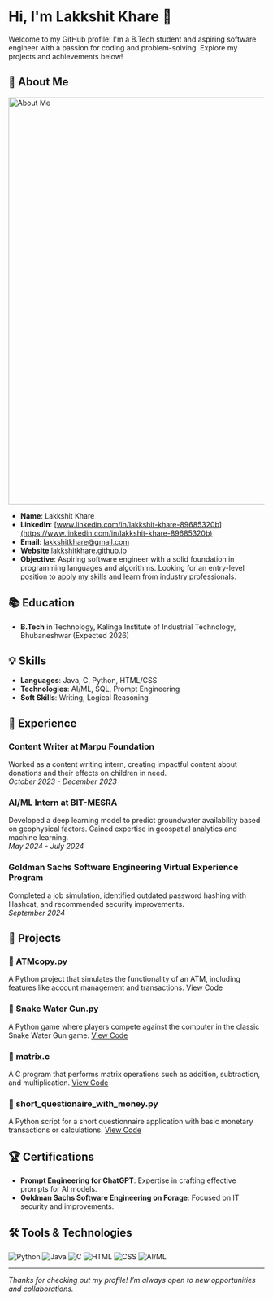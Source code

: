 # Hi, I'm Lakkshit Khare 👋

Welcome to my GitHub profile! I'm a B.Tech student and aspiring software engineer with a passion for coding and problem-solving. Explore my projects and achievements below!

## 🌟 About Me

<img src="https://th.bing.com/th/id/OIP.htzCblSutNoQAaK5oyg5uwHaEK?rs=1&pid=ImgDetMain" alt="About Me" width="800" />

- **Name**: Lakkshit Khare
- **LinkedIn**: [www.linkedin.com/in/lakkshit-khare-89685320b](https://www.linkedin.com/in/lakkshit-khare-89685320b)
- **Email**: [lakkshitkhare@gmail.com](mailto:lakkshitkhare@gmail.com)
- **Website**:[lakkshitkhare.github.io](https://lakkshitkhare.github.io/)
- **Objective**: Aspiring software engineer with a solid foundation in programming languages and algorithms. Looking for an entry-level position to apply my skills and learn from industry professionals.

## 📚 Education

- **B.Tech** in Technology, Kalinga Institute of Industrial Technology, Bhubaneshwar (Expected 2026)

## 💡 Skills

- **Languages**: Java, C, Python, HTML/CSS
- **Technologies**: AI/ML, SQL, Prompt Engineering
- **Soft Skills**: Writing, Logical Reasoning

## 💼 Experience

### Content Writer at Marpu Foundation
Worked as a content writing intern, creating impactful content about donations and their effects on children in need.  
*October 2023 - December 2023*

### AI/ML Intern at BIT-MESRA
Developed a deep learning model to predict groundwater availability based on geophysical factors. Gained expertise in geospatial analytics and machine learning.  
*May 2024 - July 2024*

### Goldman Sachs Software Engineering Virtual Experience Program
Completed a job simulation, identified outdated password hashing with Hashcat, and recommended security improvements.  
*September 2024*

## 🚀 Projects

### 🏦 ATMcopy.py
A Python project that simulates the functionality of an ATM, including features like account management and transactions. [View Code](https://github.com/YourUsername/CollegeProjects/blob/master/ATMcopy.py)

### 🐍 Snake Water Gun.py
A Python game where players compete against the computer in the classic Snake Water Gun game. [View Code](https://github.com/YourUsername/CollegeProjects/blob/master/Snake%20Water%20Gun.py)

### 🔢 matrix.c
A C program that performs matrix operations such as addition, subtraction, and multiplication. [View Code](https://github.com/YourUsername/CollegeProjects/blob/master/matrix.c)

### 💸 short_questionaire_with_money.py
A Python script for a short questionnaire application with basic monetary transactions or calculations. [View Code](https://github.com/YourUsername/CollegeProjects/blob/master/short_questionaire_with_money.py)

## 🏆 Certifications

- **Prompt Engineering for ChatGPT**: Expertise in crafting effective prompts for AI models.
- **Goldman Sachs Software Engineering on Forage**: Focused on IT security and improvements.

## 🛠️ Tools & Technologies

![Python](https://img.shields.io/badge/-Python-blue?logo=python&logoColor=white) ![Java](https://img.shields.io/badge/-Java-red?logo=java&logoColor=white) ![C](https://img.shields.io/badge/-C-orange?logo=c&logoColor=white) ![HTML](https://img.shields.io/badge/-HTML-E34F26?logo=html5&logoColor=white) ![CSS](https://img.shields.io/badge/-CSS-1572B6?logo=css3&logoColor=white) ![AI/ML](https://img.shields.io/badge/-AI%2FML-FF5722?logo=google&logoColor=white)

---

*Thanks for checking out my profile! I’m always open to new opportunities and collaborations.*
